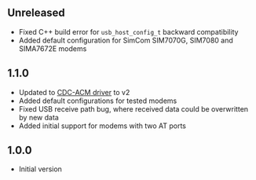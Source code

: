 ## Unreleased

- Fixed C++ build error for `usb_host_config_t` backward compatibility
- Added default configuration for SimCom SIM7070G, SIM7080 and SIMA7672E modems

## 1.1.0

- Updated to [CDC-ACM driver](https://components.espressif.com/components/espressif/usb_host_cdc_acm) to v2
- Added default configurations for tested modems
- Fixed USB receive path bug, where received data could be overwritten by new data
- Added initial support for modems with two AT ports

## 1.0.0

- Initial version
